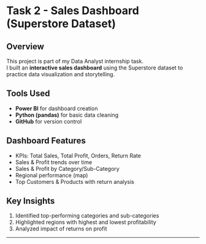 # Task 2 - Sales Dashboard (Superstore Dataset)

## Overview
This project is part of my Data Analyst internship task.  
I built an **interactive sales dashboard** using the Superstore dataset to practice data visualization and storytelling.

## Tools Used
- **Power BI** for dashboard creation  
- **Python (pandas)** for basic data cleaning  
- **GitHub** for version control  


## Dashboard Features
- KPIs: Total Sales, Total Profit, Orders, Return Rate  
- Sales & Profit trends over time  
- Sales & Profit by Category/Sub-Category  
- Regional performance (map)  
- Top Customers & Products with return analysis  

## Key Insights
1. Identified top-performing categories and sub-categories  
2. Highlighted regions with highest and lowest profitability  
3. Analyzed impact of returns on profit  

---


